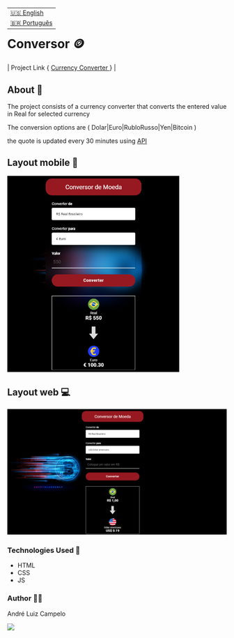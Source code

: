 <table align="right">
  <tr>
    <td>
      <a href="readme-en.md">🇺🇸 English</a>
    </td>
  </tr>
  <tr>
    <td>
      <a href="README.md">🇧🇷 Português</a>
    </td>
  </tr>
</table>

# Conversor :coin:
| Project Link { <a href= "https://andrecampelor.github.io/ProjetoGaleria/"> Currency Converter </a>} |

## About  :memo:
The project consists of a currency converter that converts the entered value in Real for selected currency

The conversion options are ( Dolar|Euro|RubloRusso|Yen|Bitcoin )

the quote is updated every 30 minutes using <a href= "http://economia.awesomeapi.com.br"> API </a>

## Layout mobile :iphone:
<img height="450px" src="assets/conversor.png">

## Layout web :computer:
<img width="900px" src="assets/conversor2.png">

### Technologies Used :rocket:
- HTML
- CSS
- JS

### Author  :man_technologist:

André Luiz Campelo

<a href="https://www.linkedin.com/in/andr%C3%A9-luiz-campelo-710701209/" target="_blank"><img src="https://img.shields.io/badge/-LinkedIn-%230077B5?style=for-the-badge&logo=linkedin&logoColor=white" target="_blank"></a> 
